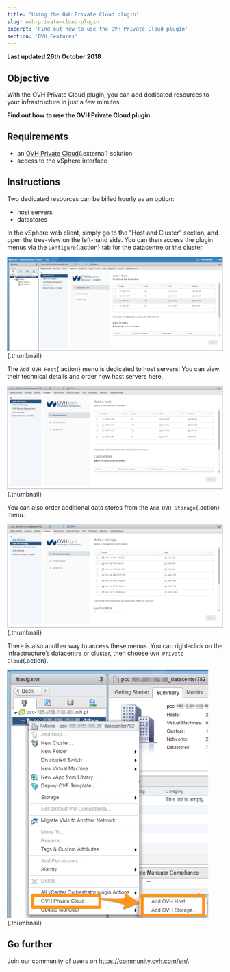 ```yaml
---
title: 'Using the OVH Private Cloud plugin'
slug: ovh-private-cloud-plugin
excerpt: 'Find out how to use the OVH Private Cloud plugin'
section: 'OVH Features'
---
```


**Last updated 26th October 2018**

## Objective

With the OVH Private Cloud plugin, you can add dedicated resources to your infrastructure in just a few minutes.

**Find out how to use the OVH Private Cloud plugin.**


## Requirements

- an [OVH Private Cloud](https://www.ovh.ie/private-cloud/){.external} solution
- access to the vSphere interface


## Instructions

Two dedicated resources can be billed hourly as an option:
- host servers
- datastores

In the vSphere web client, simply go to the “Host and Cluster” section, and open the tree-view on the left-hand side. You can then access the plugin menus via the `Configure`{.action} tab for the datacentre or the cluster.

![](images/addhost_01.png){.thumbnail}

The `Add OVH Host`{.action} menu is dedicated to host servers. You can view their technical details and order new host servers here.

![](images/addhost_02.png){.thumbnail}

You can also order additional data stores from the `Add OVH Storage`{.action} menu.

![](images/addstorage_02.png){.thumbnail}

There is also another way to access these menus. You can right-click on the infrastructure’s datacentre or cluster, then choose `OVH Private Cloud`{.action}.

![OVH Dedicated Cloud Option](images/rightclick.png){.thumbnail}

## Go further

Join our community of users on <https://community.ovh.com/en/>.